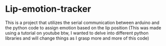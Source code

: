 # Lip-emotion-tracker
This is a project that utilizes the serial communication between arduino and the python code to assign emotion based on the lip position
(This was made using a tutorial on youtube btw, I wanted to delve into different python libraries and will change things as I grasp more and more of this code)
